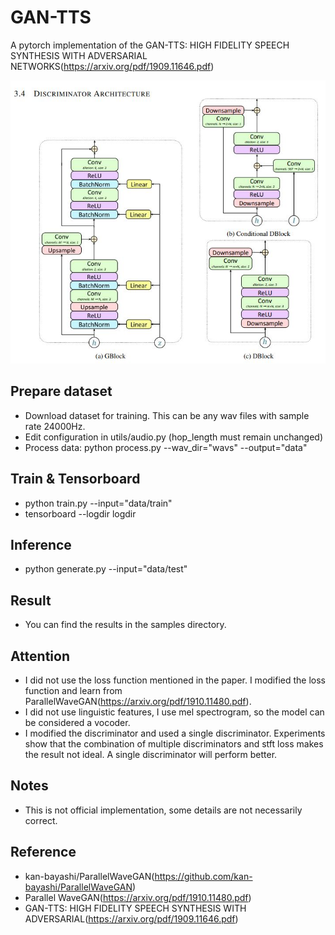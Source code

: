 # GAN-TTS
A pytorch implementation of the GAN-TTS: HIGH FIDELITY SPEECH SYNTHESIS WITH ADVERSARIAL NETWORKS(https://arxiv.org/pdf/1909.11646.pdf)

![](./images/gan-tts.jpg)

## Prepare dataset
* Download dataset for training. This can be any wav files with sample rate 24000Hz.
* Edit configuration in utils/audio.py (hop_length must remain unchanged)
* Process data: python process.py --wav_dir="wavs" --output="data"

## Train & Tensorboard
* python train.py --input="data/train"
* tensorboard --logdir logdir

## Inference
* python generate.py --input="data/test"

## Result
* You can find the results in the samples directory.

## Attention
* I did not use the loss function mentioned in the paper. I modified the loss function and learn from ParallelWaveGAN(https://arxiv.org/pdf/1910.11480.pdf).
* I did not use linguistic features, I use mel spectrogram, so the model can be considered a vocoder.
* I modified the discriminator and used a single discriminator. Experiments show that the combination of multiple discriminators and stft loss makes the result not ideal. A single discriminator will perform better.

## Notes
* This is not official implementation, some details are not necessarily correct.

## Reference
* kan-bayashi/ParallelWaveGAN(https://github.com/kan-bayashi/ParallelWaveGAN)
* Parallel WaveGAN(https://arxiv.org/pdf/1910.11480.pdf)
* GAN-TTS: HIGH FIDELITY SPEECH SYNTHESIS WITH ADVERSARIAL(https://arxiv.org/pdf/1909.11646.pdf)
